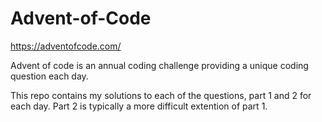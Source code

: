 # Advent-of-Code

https://adventofcode.com/

Advent of code is an annual coding challenge providing a unique coding question each day.

This repo contains my solutions to each of the questions, part 1 and 2 for each day. Part 2 is typically a more difficult extention of part 1.
